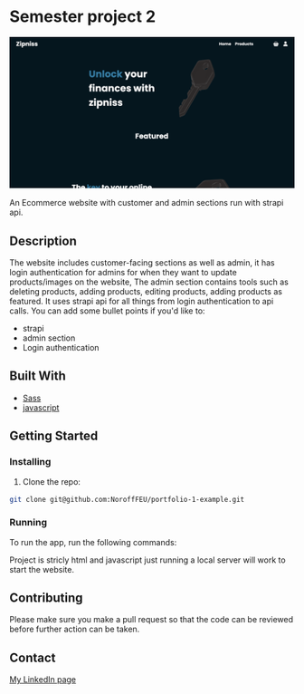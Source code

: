 # Semester project 2

![image](./5442007ce8f435e4b72428c62d58665b.png)

An Ecommerce website with customer and admin sections run with strapi api. 

## Description

The website includes customer-facing sections as well as admin, it has login authentication for admins for when they
want to update products/images on the website, The admin section contains tools such as deleting products, adding products,
editing products, adding products as featured. It uses strapi api for all things from login authentication to api calls.
You can add some bullet points if you'd like to:

- strapi
- admin section
- Login authentication

## Built With

- [Sass](https://sass-lang.com/)
- [javascript](https://www.javascript.com/)

## Getting Started

### Installing

1. Clone the repo:

```bash
git clone git@github.com:NoroffFEU/portfolio-1-example.git
```

### Running

To run the app, run the following commands:

Project is stricly html and javascript just running a local server will work to start the website.

## Contributing

Please make sure you make a pull request so that the code can be reviewed before further action can be taken.

## Contact

[My LinkedIn page](https://www.linkedin.com/in/alexander-rezaei-382126205/)
